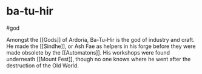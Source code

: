 # ba-tu-hir
#god

Amongst the [[Gods]] of Ardoria, Ba-Tu-Hir is the god of industry and craft. He made the [[Sindhe]], or Ash Fae as helpers in his forge before they were made obsolete by the [[Automatons]]. His workshops were found underneath [[Mount Fest]], though no one knows where he went after the destruction of the Old World.